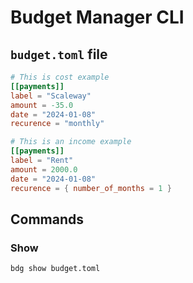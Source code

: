 # Budget Manager CLI

## `budget.toml` file

```toml
# This is cost example
[[payments]]
label = "Scaleway"
amount = -35.0
date = "2024-01-08"
recurence = "monthly"

# This is an income example
[[payments]]
label = "Rent"
amount = 2000.0
date = "2024-01-08"
recurence = { number_of_months = 1 }
```

## Commands

### Show

```bash
bdg show budget.toml
```
